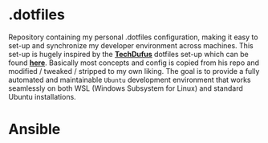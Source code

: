 # .dotfiles
Repository containing my personal .dotfiles configuration, making it easy to set-up and synchronize 
my developer environment across machines. This set-up is hugely inspired by the [**TechDufus**][2] dotfiles 
set-up which can be found [**here**][2]. Basically most concepts and config is copied from his repo 
and modified / tweaked / stripped to my own liking. The goal is to provide a fully automated and maintainable
`Ubuntu` development environment that works seamlessly on both WSL (Windows Subsystem for Linux) and 
standard Ubuntu installations.

# Ansible


<!-- These are the reference links used in this document -->
[1]: https://github.com/TechDufus/
[2]: https://github.com/TechDufus/dotfiles
